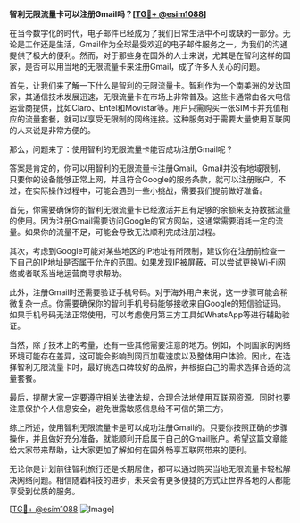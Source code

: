 **智利无限流量卡可以注册Gmail吗？[[TG💪+ @esim1088](https://t.me/s/esim1088)]**

在当今数字化的时代，电子邮件已经成为了我们日常生活中不可或缺的一部分。无论是工作还是生活，Gmail作为全球最受欢迎的电子邮件服务之一，为我们的沟通提供了极大的便利。然而，对于那些身在国外的人士来说，尤其是在智利这样的国家，是否可以用当地的无限流量卡来注册Gmail，成了许多人关心的问题。

首先，让我们来了解一下什么是智利的无限流量卡。智利作为一个南美洲的发达国家，其通信技术发展迅速，无限流量卡在市场上非常普及。这些卡通常由各大电信运营商提供，比如Claro、Entel和Movistar等。用户只需购买一张SIM卡并充值相应的流量套餐，就可以享受无限制的网络连接。这种服务对于需要大量使用互联网的人来说是非常方便的。

那么，问题来了：使用智利的无限流量卡能否成功注册Gmail呢？

答案是肯定的，你可以用智利的无限流量卡注册Gmail。Gmail并没有地域限制，只要你的设备能够正常上网，并且符合Google的服务条款，就可以注册账户。不过，在实际操作过程中，可能会遇到一些小挑战，需要我们提前做好准备。

首先，你需要确保你的智利无限流量卡已经激活并且有足够的余额来支持数据流量的使用。因为注册Gmail需要访问Google的官方网站，这通常需要消耗一定的流量。如果你的流量不足，可能会导致无法顺利完成注册过程。

其次，考虑到Google可能对某些地区的IP地址有所限制，建议你在注册前检查一下自己的IP地址是否属于允许的范围。如果发现IP被屏蔽，可以尝试更换Wi-Fi网络或者联系当地运营商寻求帮助。

此外，注册Gmail时还需要验证手机号码。对于海外用户来说，这一步骤可能会稍微复杂一点。你需要确保你的智利手机号码能够接收来自Google的短信验证码。如果手机号码无法正常使用，可以考虑使用第三方工具如WhatsApp等进行辅助验证。

当然，除了技术上的考量，还有一些其他需要注意的地方。例如，不同国家的网络环境可能存在差异，这可能会影响到网页加载速度以及整体用户体验。因此，在选择智利无限流量卡时，最好挑选口碑较好的品牌，并根据自己的需求选择合适的流量套餐。

最后，提醒大家一定要遵守相关法律法规，合理合法地使用互联网资源。同时也要注意保护个人信息安全，避免泄露敏感信息给不可信的第三方。

综上所述，使用智利无限流量卡是可以成功注册Gmail的。只要你按照正确的步骤操作，并且做好充分准备，就能顺利开启属于自己的Gmail账户。希望这篇文章能给大家带来帮助，让大家更加了解如何在国外畅享互联网带来的便利。

无论你是计划前往智利旅行还是长期居住，都可以通过购买当地无限流量卡轻松解决网络问题。相信随着科技的进步，未来会有更多便捷的方式让世界各地的人都能享受到优质的服务。

[[TG💪+ @esim1088](https://t.me/s/esim1088) ![Image](https://i.postimg.cc/4NQfJmqS/Snipaste-2025-05-13-00-14-12.png)]